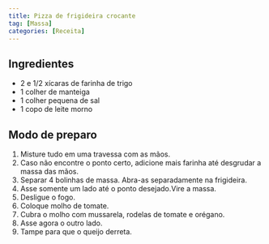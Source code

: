 ```yaml
---
title: Pizza de frigideira crocante
tag: [Massa]
categories: [Receita]
---
```


## Ingredientes 

- 2 e 1/2 xícaras de farinha de trigo
- 1 colher de manteiga
- 1 colher pequena de sal
- 1 copo de leite morno

## Modo de preparo 

1. Misture tudo em uma travessa com as mãos.
1. Caso não encontre o ponto certo, adicione mais farinha até desgrudar a massa das mãos.
1. Separar 4 bolinhas de massa. Abra-as separadamente na frigideira.
1. Asse somente um lado até o ponto desejado.Vire a massa.
1. Desligue o fogo.
1. Coloque molho de tomate.
1. Cubra o molho com mussarela, rodelas de tomate e orégano.
1. Asse agora o outro lado.
1. Tampe para que o queijo derreta.